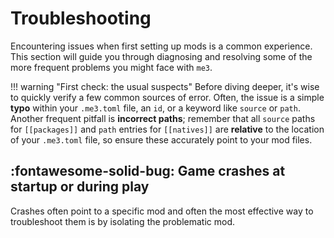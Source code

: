 # Troubleshooting

Encountering issues when first setting up mods is a common experience. This section will guide you through diagnosing and resolving some of the more frequent problems you might face with `me3`.

!!! warning "First check: the usual suspects"
    Before diving deeper, it's wise to quickly verify a few common sources of error. Often, the issue is a simple **typo** within your `.me3.toml` file, an `id`, or a keyword like `source` or `path`. Another frequent pitfall is **incorrect paths**; remember that all `source` paths for `[[packages]]` and `path` entries for `[[natives]]` are **relative** to the location of your `.me3.toml` file, so ensure these accurately point to your mod files.

## :fontawesome-solid-bug: Game crashes at startup or during play

Crashes often point to a specific mod and often the most effective way to troubleshoot them is by isolating the problematic mod.
